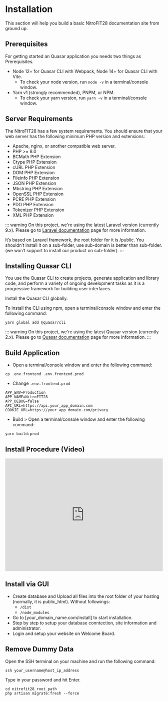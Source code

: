 # Installation

This section will help you build a basic NitroFIT28 documentation site from ground up.

## Prerequisites

For getting started an Quasar application you needs two things as Prerequisites. 

- Node 12+ for Quasar CLI with Webpack, Node 14+ for Quasar CLI with Vite.
  - To check your node version, run `node -v` in a terminal/console window.
- Yarn v1 (strongly recommended), PNPM, or NPM.
  - To check your yarn version, run `yarn -v` in a terminal/console window.

## Server Requirements

The NitroFIT28 has a few system requirements. You should ensure that your web server has the following minimum PHP version and extensions:

- Apache, nginx, or another compatible web server.
- PHP >= 8.0
- BCMath PHP Extension
- Ctype PHP Extension
- cURL PHP Extension
- DOM PHP Extension
- Fileinfo PHP Extension
- JSON PHP Extension
- Mbstring PHP Extension
- OpenSSL PHP Extension
- PCRE PHP Extension
- PDO PHP Extension
- Tokenizer PHP Extension
- XML PHP Extension

::: warning
On this project, we're using the latest Laravel version (currently 9.x). Please go to [Laravel documentation](https://laravel.com/docs) page for more information.

It’s based on Laravel framework, the root folder for it is /public. You shouldn’t install it on a sub-folder, use sub-domain is better than sub-folder. (we won’t support to install our product on sub-folder).
:::

## Installing Quasar CLI

You use the Quasar CLI to create projects, generate application and library code, and perform a variety of ongoing development tasks as it is a progressive framework for building user interfaces.

Install the Quasar CLI globally.

To install the CLI using npm, open a terminal/console window and enter the following command:

```
yarn global add @quasar/cli
```

::: warning
On this project, we're using the latest Quasar version (currently 2.x). Please go to [Quasar documentation](https://quasar.dev/start/quasar-cli) page for more information.
:::

## Build Application

- Open a terminal/console window and enter the following command:

```
cp .env.frontend .env.frontend.prod
```

- Change `.env.frontend.prod`

```
APP_ENV=Production
APP_NAME=NitroFIT28
APP_DEBUG=false
API_URL=https://api.your_app_domain.com
COOKIE_URL=https://your_app_domain.com/privacy
```

- Build > Open a terminal/console window and enter the following command:

```
yarn build:prod
```

## Install Procedure (Video)

<iframe width="100%" height="360" src="https://www.youtube.com/embed/yCh9OVLI0SU" title="YouTube video player" frameborder="0" allow="accelerometer; autoplay; clipboard-write; encrypted-media; gyroscope; picture-in-picture" allowfullscreen=""></iframe>

## Install via GUI

- Create database and Upload all files into the root folder of your hosting (normally, it is public_html). Without followings:
  - `/dist`
  - `/node_modules`
- Go to [your_domain_name.com/install] to start installation.
- Step by step to setup your database conntection, site information and administrator.
- Login and setup your website on Welcome Board.

## Remove Dummy Data

Open the SSH terminal on your machine and run the following command: 

```
ssh your_username@host_ip_address
```

Type in your password and hit Enter.

```
cd nitrofit28_root_path
php artisan migrate:fresh --force
```